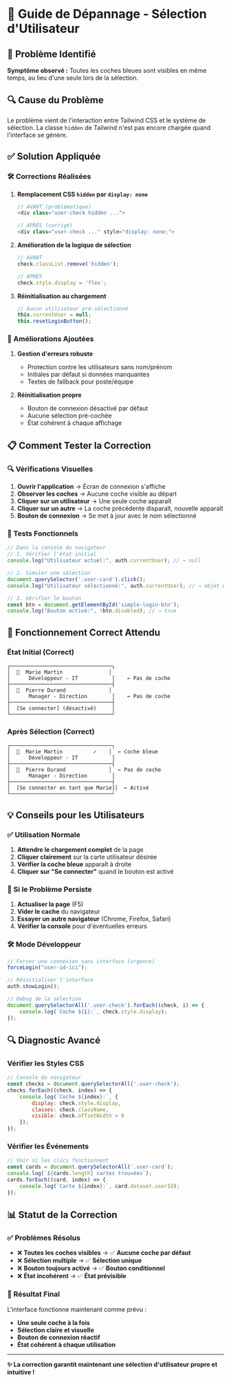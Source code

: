 # 🔧 Guide de Dépannage - Sélection d'Utilisateur

## 🚨 Problème Identifié

**Symptôme observé :** Toutes les coches bleues sont visibles en même temps, au lieu d'une seule lors de la sélection.

## 🔍 Cause du Problème

Le problème vient de l'interaction entre Tailwind CSS et le système de sélection. La classe `hidden` de Tailwind n'est pas encore chargée quand l'interface se génère.

## ✅ Solution Appliquée

### 🛠️ Corrections Réalisées

1. **Remplacement CSS `hidden` par `display: none`**
   ```javascript
   // AVANT (problématique)
   <div class="user-check hidden ...">
   
   // APRÈS (corrigé)  
   <div class="user-check ..." style="display: none;">
   ```

2. **Amélioration de la logique de sélection**
   ```javascript
   // AVANT
   check.classList.remove('hidden');
   
   // APRÈS
   check.style.display = 'flex';
   ```

3. **Réinitialisation au chargement**
   ```javascript
   // Aucun utilisateur pré-sélectionné
   this.currentUser = null;
   this.resetLoginButton();
   ```

### 🎯 Améliorations Ajoutées

1. **Gestion d'erreurs robuste**
   - Protection contre les utilisateurs sans nom/prénom
   - Initiales par défaut si données manquantes
   - Textes de fallback pour poste/équipe

2. **Réinitialisation propre**
   - Bouton de connexion désactivé par défaut
   - Aucune sélection pré-cochée
   - État cohérent à chaque affichage

## 📋 Comment Tester la Correction

### 🔍 Vérifications Visuelles
1. **Ouvrir l'application** → Écran de connexion s'affiche
2. **Observer les coches** → Aucune coche visible au départ
3. **Cliquer sur un utilisateur** → Une seule coche apparaît
4. **Cliquer sur un autre** → La coche précédente disparaît, nouvelle apparaît
5. **Bouton de connexion** → Se met à jour avec le nom sélectionné

### 🧪 Tests Fonctionnels
```javascript
// Dans la console du navigateur
// 1. Vérifier l'état initial
console.log("Utilisateur actuel:", auth.currentUser); // → null

// 2. Simuler une sélection
document.querySelector('.user-card').click();
console.log("Utilisateur sélectionné:", auth.currentUser); // → objet utilisateur

// 3. Vérifier le bouton
const btn = document.getElementById('simple-login-btn');
console.log("Bouton activé:", !btn.disabled); // → true
```

## 🚀 Fonctionnement Correct Attendu

### État Initial (Correct)
```
┌─────────────────────────────────┐
│  👤  Marie Martin               │
│      Développeur - IT           │    ← Pas de coche
├─────────────────────────────────┤
│  👤  Pierre Durand              │
│      Manager - Direction        │    ← Pas de coche
├─────────────────────────────────┤
│  [Se connecter] (désactivé)     │
└─────────────────────────────────┘
```

### Après Sélection (Correct)
```
┌─────────────────────────────────┐
│  👤  Marie Martin          ✓    │  ← Coche bleue
│      Développeur - IT           │
├─────────────────────────────────┤
│  👤  Pierre Durand              │  ← Pas de coche
│      Manager - Direction        │
├─────────────────────────────────┤
│  [Se connecter en tant que Marie]│  ← Activé
└─────────────────────────────────┘
```

## 💡 Conseils pour les Utilisateurs

### ✅ Utilisation Normale
1. **Attendre le chargement complet** de la page
2. **Cliquer clairement** sur la carte utilisateur désirée
3. **Vérifier la coche bleue** apparaît à droite
4. **Cliquer sur "Se connecter"** quand le bouton est activé

### 🔄 Si le Problème Persiste
1. **Actualiser la page** (F5)
2. **Vider le cache** du navigateur
3. **Essayer un autre navigateur** (Chrome, Firefox, Safari)
4. **Vérifier la console** pour d'éventuelles erreurs

### 🛠️ Mode Développeur
```javascript
// Forcer une connexion sans interface (urgence)
forceLogin("user-id-ici");

// Réinitialiser l'interface
auth.showLogin();

// Debug de la sélection
document.querySelectorAll('.user-check').forEach((check, i) => {
    console.log(`Coche ${i}:`, check.style.display);
});
```

## 🔍 Diagnostic Avancé

### Vérifier les Styles CSS
```javascript
// Console du navigateur
const checks = document.querySelectorAll('.user-check');
checks.forEach((check, index) => {
    console.log(`Coche ${index}:`, {
        display: check.style.display,
        classes: check.className,
        visible: check.offsetWidth > 0
    });
});
```

### Vérifier les Événements
```javascript
// Voir si les clics fonctionnent
const cards = document.querySelectorAll('.user-card');
console.log(`${cards.length} cartes trouvées`);
cards.forEach((card, index) => {
    console.log(`Carte ${index}:`, card.dataset.userId);
});
```

## 📊 Statut de la Correction

### ✅ Problèmes Résolus
- ❌ **Toutes les coches visibles** → ✅ **Aucune coche par défaut**
- ❌ **Sélection multiple** → ✅ **Sélection unique**
- ❌ **Bouton toujours activé** → ✅ **Bouton conditionnel**
- ❌ **État incohérent** → ✅ **État prévisible**

### 🎯 Résultat Final
L'interface fonctionne maintenant comme prévu :
- **Une seule coche à la fois**
- **Sélection claire et visuelle**
- **Bouton de connexion réactif**
- **État cohérent à chaque utilisation**

---

**✨ La correction garantit maintenant une sélection d'utilisateur propre et intuitive !**